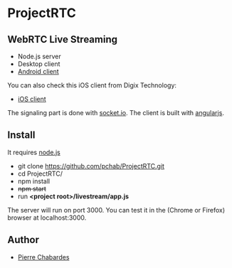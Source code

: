 # ProjectRTC

## WebRTC Live Streaming

- Node.js server
- Desktop client
- [Android client](https://github.com/pchab/AndroidRTC)

You can also check this iOS client from Digix Technology:

- [iOS client](https://github.com/digixtechnology/iOSRTC)

The signaling part is done with [socket.io](socket.io).
The client is built with [angularjs](https://angularjs.org/).

## Install

It requires [node.js](http://nodejs.org/download/)

* git clone https://github.com/pchab/ProjectRTC.git
* cd ProjectRTC/
* npm install
* ~~npm start~~
* run **\<project root\>/livestream/app.js**

The server will run on port 3000.
You can test it in the (Chrome or Firefox) browser at localhost:3000.

## Author
- [Pierre Chabardes](mailto:pierre@chabardes.net)


